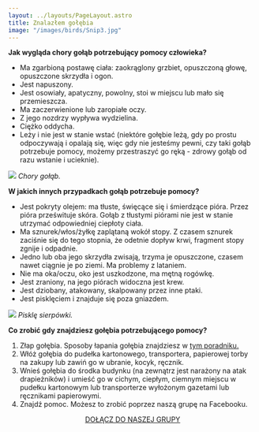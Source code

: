 ```yaml
---
layout: ../layouts/PageLayout.astro
title: Znalazłem gołębia
image: "/images/birds/Snip3.jpg"
---
```

**Jak wygląda chory gołąb potrzebujący pomocy człowieka?**
* Ma zgarbioną postawę ciała: zaokrąglony grzbiet, opuszczoną głowę, opuszczone skrzydła i ogon.
* Jest napuszony.
* Jest osowiały, apatyczny, powolny, stoi w miejscu lub mało się przemieszcza.
* Ma zaczerwienione lub zaropiałe oczy.
* Z jego nozdrzy wypływa wydzielina.
* Ciężko oddycha.
* Leży i nie jest w stanie wstać (niektóre gołębie leżą, gdy po prostu odpoczywają i opalają się, więc gdy nie jesteśmy pewni, czy taki gołąb potrzebuje pomocy, możemy przestraszyć go ręką - zdrowy gołąb od razu wstanie i ucieknie).

![](/images/posts/Znalazłem%20gołębia/Chory%20gołąbek.jpg)
*Chory gołąb.*

**W jakich innych przypadkach gołąb potrzebuje pomocy?**
* Jest pokryty olejem: ma tłuste, święcące się i śmierdzące pióra. Przez pióra prześwituje skóra. Gołąb z tłustymi piórami nie jest w stanie utrzymać odpowiedniej ciepłoty ciała. 
* Ma sznurek/włos/żyłkę zaplątaną wokół stopy. Z czasem sznurek zaciśnie się do tego stopnia, że odetnie dopływ krwi, fragment stopy zgnije i odpadnie.
* Jedno lub oba jego skrzydła zwisają, trzyma je opuszczone, czasem nawet ciągnie je po ziemi. Ma problemy z lataniem.
* Nie ma oka/oczu, oko jest uszkodzone, ma mętną rogówkę.
* Jest zraniony, na jego piórach widoczna jest krew.
* Jest dziobany, atakowany, skalpowany przez inne ptaki.
* Jest pisklęciem i znajduje się poza gniazdem.

 ![](/images/posts/Znalazłem%20gołębia/Sierpówka.jpg)
*Pisklę sierpówki.*

**Co zrobić gdy znajdziesz gołębia potrzebującego pomocy?**
1. Złap gołębia. Sposoby łapania gołębia znajdziesz w [tym poradniku.](poradniki/jak-z%C5%82apa%C4%87-go%C5%82%C4%99bia-potrzebuj%C4%85cego-pomocy)
2. Włóż gołębia do pudełka kartonowego, transportera, papierowej torby na zakupy lub zawiń go w ubranie, kocyk, ręcznik.
3. Wnieś gołębia do środka budynku (na zewnątrz jest narażony na atak drapieżników) i umieść go w cichym, ciepłym, ciemnym miejscu w pudełku kartonowym lub transporterze wyłożonym gazetami lub ręcznikami papierowymi.
4. Znajdź pomoc. Możesz to zrobić poprzez naszą grupę na Facebooku.

<div class="help-btn-container">
    <a class="button button-peach" href='https://www.facebook.com/groups/783765922151332'>DOŁĄCZ DO NASZEJ GRUPY</a>
</div>

<style>
    .help-btn-container {
        text-align: center;
    }
</style>